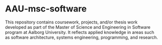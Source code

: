 # AAU-msc-software
This repository contains coursework, projects, and/or thesis work developed as part of the Master of Science and Engineering in Software program at Aalborg University. It reflects applied knowledge in areas such as software architecture, systems engineering, programming, and research.

